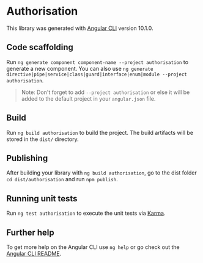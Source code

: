 # Authorisation

This library was generated with [Angular CLI](https://github.com/angular/angular-cli) version 10.1.0.

## Code scaffolding

Run `ng generate component component-name --project authorisation` to generate a new component. You can also use `ng generate directive|pipe|service|class|guard|interface|enum|module --project authorisation`.
> Note: Don't forget to add `--project authorisation` or else it will be added to the default project in your `angular.json` file. 

## Build

Run `ng build authorisation` to build the project. The build artifacts will be stored in the `dist/` directory.

## Publishing

After building your library with `ng build authorisation`, go to the dist folder `cd dist/authorisation` and run `npm publish`.

## Running unit tests

Run `ng test authorisation` to execute the unit tests via [Karma](https://karma-runner.github.io).

## Further help

To get more help on the Angular CLI use `ng help` or go check out the [Angular CLI README](https://github.com/angular/angular-cli/blob/master/README.md).
